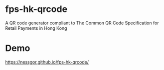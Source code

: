 # fps-hk-qrcode
A QR code generator compliant to The Common QR Code Specification for Retail Payments in Hong Kong

# Demo
https://nessgor.github.io/fps-hk-qrcode/
